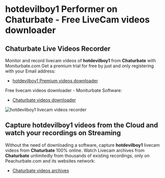# hotdevilboy1 Performer on Chaturbate - Free LiveCam videos downloader

## Chaturbate Live Videos Recorder

Monitor and record livecam videos of **hotdevilboy1** from **Chaturbate** with Moniturbate.com
Get a premium trial for free by just and only registering with your Email address:
* [hotdevilboy1 Premium videos downloader](https://moniturbate.com/request-demo-licence-key.html)

Free livecam videos downloader - Moniturbate Software:
* [Chaturbate videos downloader](https://moniturbate.com/moniturbate-download-software.html)

![hotdevilboy1 livecam videos recorder](https://peachurnet.com/templates/moniturbate-software.png)


## Capture hotdevilboy1 videos from the Cloud and watch your recordings on Streaming

Without the need of downloading a software, capture **hotdevilboy1** livecam videos from **Chaturbate** 100% online.
Watch Livecam archives from **Chaturbate** unlimitedly from thousands of existing recordings, only on Peachurbate.com and its websites network:
* [Chaturbate videos archives](https://peachurnet.com/)